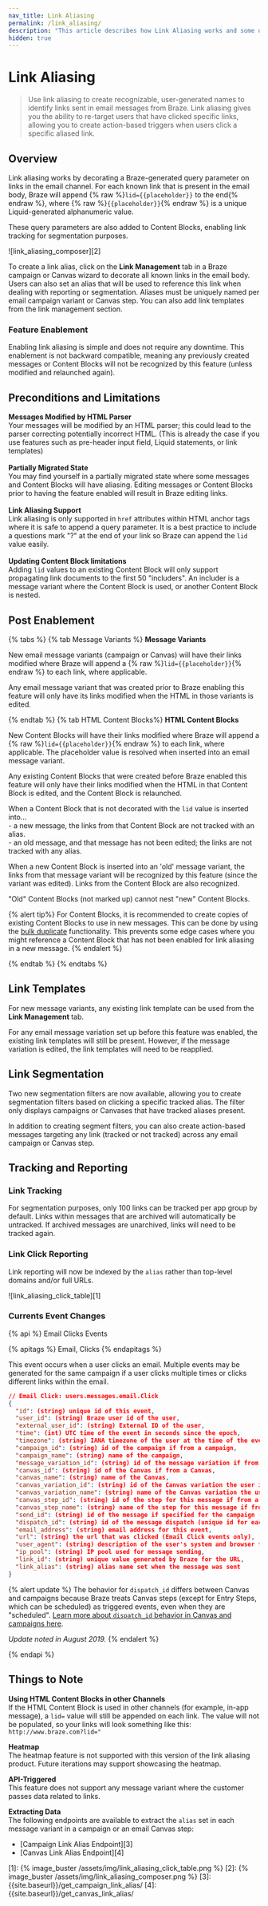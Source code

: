 ```yaml
---
nav_title: Link Aliasing
permalink: /link_aliasing/
description: "This article describes how Link Aliasing works and some of the nuances with the feature."
hidden: true
---
```


# Link Aliasing
 
> Use link aliasing to create recognizable, user-generated names to identify links sent in email messages from Braze. Link aliasing gives you the ability to re-target users that have clicked specific links, allowing you to create action-based triggers when users click a specific aliased link. 

## Overview

Link aliasing works by decorating a Braze-generated query parameter on links in the email channel. For each known link that is present in the email body, Braze will append {% raw %}`lid={{placeholder}}` to the end{% endraw %}, where {% raw %}`{{placeholder}}`{% endraw %} is a unique Liquid-generated alphanumeric value. 

These query parameters are also added to Content Blocks, enabling link tracking for segmentation purposes. 

![link_aliasing_composer][2]

To create a link alias, click on the __Link Management__ tab in a Braze campaign or Canvas wizard to decorate all known links in the email body. Users can also set an alias that will be used to reference this link when dealing with reporting or segmentation. Aliases must be uniquely named per email campaign variant or Canvas step. You can also add link templates from the link management section. 

### Feature Enablement

Enabling link aliasing is simple and does not require any downtime. This enablement is not backward compatible, meaning any previously created messages or Content Blocks will not be recognized by this feature (unless modified and relaunched again). 

## Preconditions and Limitations

__Messages Modified by HTML Parser__<br>
Your messages will be modified by an HTML parser; this could lead to the parser correcting potentially incorrect HTML. (This is already the case if you use features such as pre-header input field, Liquid statements, or link templates)<br><br>
__Partially Migrated State__<br>
You may find yourself in a partially migrated state where some messages and Content Blocks will have aliasing. Editing messages or Content Blocks prior to having the feature enabled will result in Braze editing links.<br><br>
__Link Aliasing Support__<br>
Link aliasing is only supported in `href` attributes within HTML anchor tags where it is safe to append a query parameter. It is a best practice to include a questions mark "?" at the end of your link so Braze can append the `lid` value easily.<br><br>
__Updating Content Block limitations__<br>
Adding `lid` values to an existing Content Block will only support propagating link documents to the first 50 "includers". An includer is a message variant where the Content Block is used, or another Content Block is nested.

## Post Enablement

{% tabs %}
{% tab Message Variants %}
__Message Variants__

New email message variants (campaign or Canvas) will have their links modified where Braze will append a {% raw %}`lid={{placeholder}}`{% endraw %} to each link, where applicable. 

Any email message variant that was created prior to Braze enabling this feature will only have its links modified when the HTML in those variants is edited.

{% endtab %}
{% tab HTML Content Blocks%}
__HTML Content Blocks__

New Content Blocks will have their links modified where Braze will append a {% raw %}`lid={{placeholder}}`{% endraw %} to each link, where applicable. The placeholder value is resolved when inserted into an email message variant.

Any existing Content Blocks that were created before Braze enabled this feature will only have their links modified when the HTML in that Content Block is edited, and the Content Block is relaunched.

When a Content Block that is not decorated with the `lid` value is inserted into...<br>
&#45; a new message, the links from that Content Block are not tracked with an alias.<br>
&#45; an old message, and that message has not been edited; the links are not tracked with any alias.

When a new Content Block is inserted into an 'old' message variant, the links from that message variant will be recognized by this feature (since the variant was edited). Links from the Content Block are also recognized.

"Old" Content Blocks (not marked up) cannot nest "new" Content Blocks.

{% alert tip%}
For Content Blocks, it is recommended to create copies of existing Content Blocks to use in new messages. This can be done by using the [bulk duplicate]({{site.baseurl}}/user_guide/engagement_tools/templates_and_media/duplicate/#duplicate-multiple-templates) functionality. This prevents some edge cases where you might reference a Content Block that has not been enabled for link aliasing in a new message.
{% endalert %}

{% endtab %}
{% endtabs %}

## Link Templates
For new message variants, any existing link template can be used from the __Link Management__ tab.

For any email message variation set up before this feature was enabled, the existing link templates will still be present. However, if the message variation is edited, the link templates will need to be reapplied.

## Link Segmentation
Two new segmentation filters are now available, allowing you to create segmentation filters based on clicking a specific tracked alias. The filter only displays campaigns or Canvases that have tracked aliases present.
 
In addition to creating segment filters, you can also create action-based messages targeting any link (tracked or not tracked) across any email campaign or Canvas step. 

## Tracking and Reporting

### Link Tracking

For segmentation purposes, only 100 links can be tracked per app group by default. Links within messages that are archived will automatically be untracked. If archived messages are unarchived, links will need to be tracked again.

### Link Click Reporting
Link reporting will now be indexed by the `alias` rather than top-level domains and/or full URLs. 

![link_aliasing_click_table][1]

### Currents Event Changes
{% api %}
Email Clicks Events

{% apitags %}
Email, Clicks
{% endapitags %}

This event occurs when a user clicks an email. Multiple events may be generated for the same campaign if a user clicks multiple times or clicks different links within the email.

```json
// Email Click: users.messages.email.Click
{
  "id": (string) unique id of this event,
  "user_id": (string) Braze user id of the user,
  "external_user_id": (string) External ID of the user,
  "time": (int) UTC time of the event in seconds since the epoch,
  "timezone": (string) IANA timezone of the user at the time of the event,
  "campaign_id": (string) id of the campaign if from a campaign,
  "campaign_name": (string) name of the campaign,
  "message_variation_id": (string) id of the message variation if from a campaign,
  "canvas_id": (string) id of the Canvas if from a Canvas,
  "canvas_name": (string) name of the Canvas,
  "canvas_variation_id": (string) id of the Canvas variation the user is in if from a Canvas,
  "canvas_variation_name": (string) name of the Canvas variation the user is in if from a Canvas,
  "canvas_step_id": (string) id of the step for this message if from a Canvas,
  "canvas_step_name": (string) name of the step for this message if from a Canvas,
  "send_id": (string) id of the message if specified for the campaign (See Send Identifier under API Identifier Types),
  "dispatch_id": (string) id of the message dispatch (unique id for each 'transmission' sent from the Braze platform). Users who are sent a schedule message get the same dispatch_id. Action-based or API triggered messages get a unique dispatch_id per user.,
  "email_address": (string) email address for this event,
  "url": (string) the url that was clicked (Email Click events only),
  "user_agent": (string) description of the user's system and browser for the event (Email Click, Open, and MarkAsSpam events only),
  "ip_pool": (string) IP pool used for message sending,
  "link_id": (string) unique value generated by Braze for the URL,
  "link_alias": (string) alias name set when the message was sent
}
```

{% alert update %}
The behavior for `dispatch_id` differs between Canvas and campaigns because Braze treats Canvas steps (except for Entry Steps, which can be scheduled) as triggered events, even when they are "scheduled". [Learn more about `dispatch_id` behavior in Canvas and campaigns here]({{site.baseurl}}/help/help_articles/data/dispatch_id/).

_Update noted in August 2019._
{% endalert %}

{% endapi %}

## Things to Note

__Using HTML Content Blocks in other Channels__<br>
If the HTML Content Block is used in other channels (for example, in-app message), a `lid=` value will still be appended on each link. The value will not be populated, so your links will look something like this: `http://www.braze.com?lid="`

__Heatmap__<br>
The heatmap feature is not supported with this version of the link aliasing product. Future iterations may support showcasing the heatmap.

__API-Triggered__<br>
This feature does not support any message variant where the customer passes data related to links. 

__Extracting Data__<br>
The following endpoints are available to extract the `alias` set in each message variant in a campaign or an email Canvas step:

- [Campaign Link Alias Endpoint][3]
- [Canvas Link Alias Endpoint][4]


[1]: {% image_buster /assets/img/link_aliasing_click_table.png %}
[2]: {% image_buster /assets/img/link_aliasing_composer.png %}
[3]: {{site.baseurl}}/get_campaign_link_alias/ 
[4]: {{site.baseurl}}/get_canvas_link_alias/
